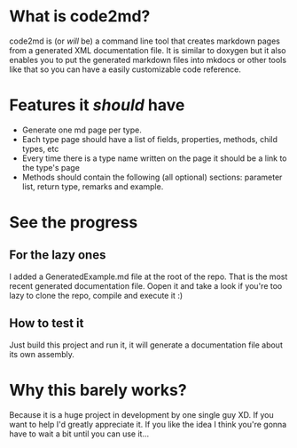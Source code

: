 # What is code2md?

code2md is (or _will_ be) a command line tool that creates markdown pages from a generated XML documentation file. It is similar to doxygen but it also enables you to put the generated markdown files into mkdocs or other tools like that so you can have a easily customizable code reference.

# Features it _should_ have

* Generate one md page per type.
* Each type page should have a list of fields, properties, methods, child types, etc
* Every time there is a type name written on the page it should be a link to the type's page
* Methods should contain the following (all optional) sections: parameter list, return type, remarks and example.

# See the progress

## For the lazy ones

I added a GeneratedExample.md file at the root of the repo. That is the most recent generated documentation file. Oopen it and take a look if you're too lazy to clone the repo, compile and execute it :)

## How to test it

Just build this project and run it, it will generate a documentation file about its own assembly.

# Why this barely works?

Because it is a huge project in development by one single guy XD. If you want to help I'd greatly appreciate it. If you like the idea I think you're gonna have to wait a bit until you can use it...
